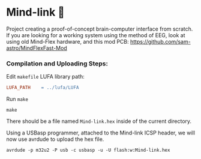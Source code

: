 # Mind-link 🧠
Project creating a proof-of-concept brain-computer interface from scratch. If you are looking for a working system using the method of EEG, look at using old Mind-Flex hardware, and this mod PCB: https://github.com/sam-astro/MindFlexFast-Mod

### Compilation and Uploading Steps:

Edit `makefile` LUFA library path:

```makefile
LUFA_PATH    = ../lufa/LUFA
```

Run `make`

```
make
```

There should be a file named `Mind-link.hex` inside of the current directory.

Using a USBasp programmer, attached to the Mind-link ICSP header, we will now use avrdude to upload the hex file.

```
avrdude -p m32u2 -P usb -c usbasp -u -U flash:w:Mind-link.hex
```
